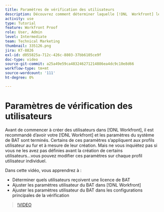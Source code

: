 ```yaml
---
title: Paramètres de vérification des utilisateurs
description: Découvrez comment déterminer laquelle [!DNL  Workfront] les utilisateurs disposent d’une licence de vérification, puis ajustent les paramètres utilisateur dans les deux [!DNL Workfront] et les paramètres principaux.
activity: use
type: Tutorial
feature: Workfront Proof
role: User, Admin
level: Intermediate
team: Technical Marketing
thumbnail: 335126.png
jira: KT-8826
exl-id: d055825a-712c-426c-8803-37bb6105ce9f
doc-type: video
source-git-commit: a25a49e59ca483246271214886ea4dc9c10e8d66
workflow-type: tm+mt
source-wordcount: '111'
ht-degree: 0%

---
```


# Paramètres de vérification des utilisateurs

Avant de commencer à créer des utilisateurs dans [!DNL  Workfront], il est recommandé d’avoir votre [!DNL Workfront] et les paramètres du système de BAT sont terminés. Certains de ces paramètres s’appliquent aux profils utilisateur au fur et à mesure de leur création. Mais ne vous inquiétez pas si vous ne les avez pas définies avant la création de certains utilisateurs...vous pouvez modifier ces paramètres sur chaque profil utilisateur individuel.


Dans cette vidéo, vous apprendrez à :

* Déterminer quels utilisateurs reçoivent une licence de BAT
* Ajuster les paramètres utilisateur du BAT dans [!DNL  Workfront]
* Ajuster les paramètres utilisateur du BAT dans les configurations principales de la vérification

>[!VIDEO](https://video.tv.adobe.com/v/335126/?quality=12&learn=on)

<!--
Lean More URLs
-->
